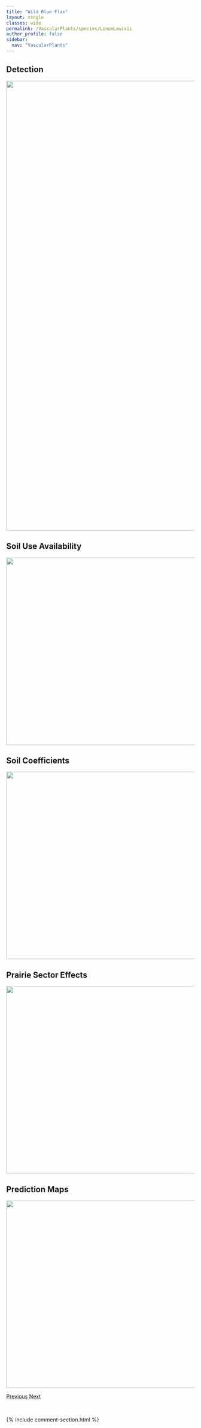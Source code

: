 ```yaml
---
title: "Wild Blue Flax"
layout: single
classes: wide
permalink: /VascularPlants/species/LinumLewisii
author_profile: false
sidebar:
  nav: "VascularPlants"
---
```


<h2>Detection</h2>

<a href="https://drive.google.com/uc?export=view&id=1iVjhpZmKp-D5vZntRb8pw-20wZZNKYDp">
<img src="https://drive.google.com/uc?export=view&id=1iVjhpZmKp-D5vZntRb8pw-20wZZNKYDp" height = "1200" width = "800">
</a>


<h2>Soil Use Availability</h2>

<a href="https://drive.google.com/uc?export=view&id=1QD0qQf1Fa9CjdjIgvVT7SMjXPMjAR5e6">
<img src="https://drive.google.com/uc?export=view&id=1QD0qQf1Fa9CjdjIgvVT7SMjXPMjAR5e6" height = "500" width = "1000">
</a>


<h2>Soil Coefficients</h2>

<a href="https://drive.google.com/uc?export=view&id=1UfVS32xan4WtziezuAAcdADBJkOnEAaU">
<img src="https://drive.google.com/uc?export=view&id=1UfVS32xan4WtziezuAAcdADBJkOnEAaU" height = "500" width = "1000">
</a>


<h2>Prairie Sector Effects</h2>

<a href="https://drive.google.com/uc?export=view&id=1SPvRhXt64LNkozS5oPMS-F7E9LaAn5KW">
<img src="https://drive.google.com/uc?export=view&id=1SPvRhXt64LNkozS5oPMS-F7E9LaAn5KW" height = "500" width = "1000">
</a>


<h2>Prediction Maps</h2>

<a href="https://drive.google.com/uc?export=view&id=1mzzneqtm10mDL59oRqqs-PJCq8Mu6uTx">
<img src="https://drive.google.com/uc?export=view&id=1mzzneqtm10mDL59oRqqs-PJCq8Mu6uTx" height = "500" width = "1000">
</a>


<a href="/DevelopmentWebsite/VascularPlants/species/LinumCompactum" class="pagination--pager" title="Yellow Flax">Previous</a> <a href="/DevelopmentWebsite/VascularPlants/species/LinumUsitatissimum" class="pagination--pager" title="Linum usitatissimum">Next</a>

<p>&nbsp;</p>

{% include comment-section.html %}
